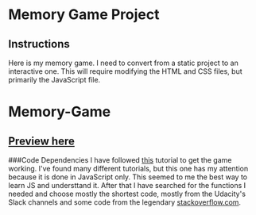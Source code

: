 # Memory Game Project

## Instructions

Here is my memory game. I need to convert from a static project to an interactive one. This will require modifying the HTML and CSS files, but primarily the JavaScript file.
# Memory-Game

## [Preview here](http://ThijsWaalders.github.io/Memory-Game)


###Code Dependencies
I have followed [this](https://www.taniarascia.com/how-to-create-a-memory-game-super-mario-with-plain-javascript/) tutorial to get the game working.
I've found many different tutorials, but this one has my attention because it is done in JavaScript only. This seemed to me the best way to learn JS and understtand it.
After that I have searched for the functions I needed and choose mostly the shortest code, mostly from the Udacity's Slack channels and some code from the legendary [stackoverflow.com](https://www.stackoverflow.com).